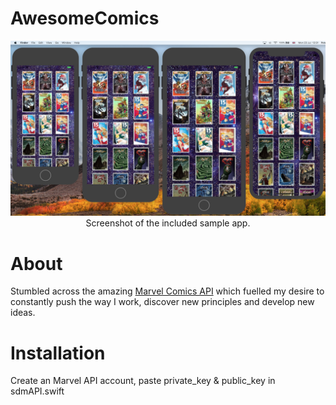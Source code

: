 # AwesomeComics

<p align="center">
  <img src="https://github.com/PJCSpencer/AwesomeComics/blob/master/thumbnail.png" alt="JSONSceneKit Sample App"/>Screenshot of the included sample app.
</p>

# About
Stumbled across the amazing <a href="https://developer.marvel.com" target="_blank">Marvel Comics API</a> which fuelled my desire to constantly push the way I work, discover new principles and develop new ideas.

# Installation
Create an Marvel API account, paste private_key & public_key in sdmAPI.swift
